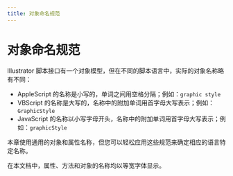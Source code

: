 ```yaml
---
title: 对象命名规范
---
```

# 对象命名规范

Illustrator 脚本接口有一个对象模型，但在不同的脚本语言中，实际的对象名称略有不同：

- AppleScript 的名称是小写的，单词之间用空格分隔；例如：`graphic style`
- VBScript 的名称是大写的，名称中的附加单词用首字母大写表示；例如：`GraphicStyle`
- JavaScript 的名称以小写字母开头，名称中的附加单词用首字母大写表示；例如：`graphicStyle`

本章使用通用的对象和属性名称，但您可以轻松应用这些规范来确定相应的语言特定名称。

在本文档中，属性、方法和对象的名称均以等宽字体显示。